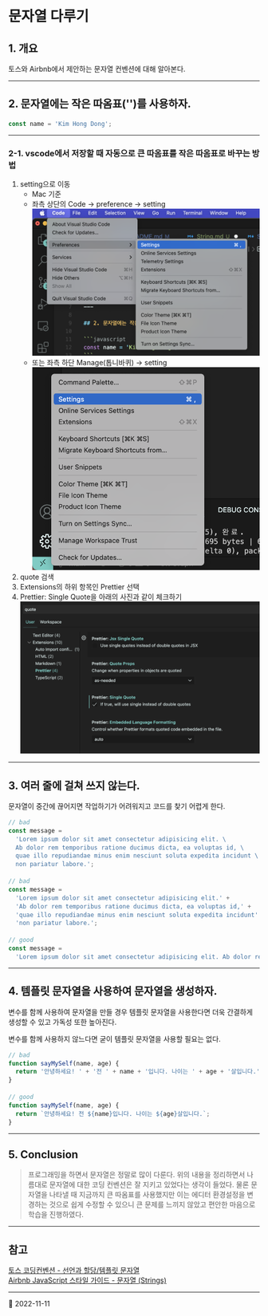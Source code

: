 # 문자열 다루기

## 1. 개요

토스와 Airbnb에서 제안하는 문자열 컨벤션에 대해 알아본다.

---

## 2. 문자열에는 작은 따옴표('')를 사용하자.

```javascript
const name = 'Kim Hong Dong';
```

---

### 2-1. vscode에서 저장할 때 자동으로 큰 따옴표를 작은 따옴표로 바꾸는 방법

1. setting으로 이동
   - Mac 기준
   - 좌측 상단의 Code -> preference -> setting  
     ![setting으로 이동1](/image/JS/CodingConvention/String/setting1.png)
   - 또는 좌측 하단 Manage(톱니바퀴) -> setting  
     ![setting으로 이동2](/image/JS/CodingConvention/String/setting2.png)
2. quote 검색
3. Extensions의 하위 항목인 Prettier 선택
4. Prettier: Single Quote을 아래의 사진과 같이 체크하기  
   ![Single Quote 체크](/image/JS/CodingConvention/String/setting3.png)

---

## 3. 여러 줄에 걸쳐 쓰지 않는다.

문자열이 중간에 끊어지면 작업하기가 어려워지고 코드를 찾기 어렵게 한다.

```javascript
// bad
const message =
  'Lorem ipsum dolor sit amet consectetur adipisicing elit. \
  Ab dolor rem temporibus ratione ducimus dicta, ea voluptas id, \
  quae illo repudiandae minus enim nesciunt soluta expedita incidunt \
  non pariatur labore.';

// bad
const message =
  'Lorem ipsum dolor sit amet consectetur adipisicing elit.' +
  'Ab dolor rem temporibus ratione ducimus dicta, ea voluptas id,' +
  'quae illo repudiandae minus enim nesciunt soluta expedita incidunt' +
  'non pariatur labore.';

// good
const message =
  'Lorem ipsum dolor sit amet consectetur adipisicing elit. Ab dolor rem temporibus ratione ducimus dicta, ea voluptas id quae illo repudiandae minus enim nesciunt soluta expedita incidunt non pariatur labore.';
```

---

## 4. 템플릿 문자열을 사용하여 문자열을 생성하자.

변수를 함께 사용하여 문자열을 만들 경우 템플릿 문자열을 사용한다면 더욱 간결하게 생성할 수 있고 가독성 또한 높아진다.

변수를 함께 사용하지 않느다면 굳이 템플릿 문자열을 사용할 필요는 없다.

```javascript
// bad
function sayMySelf(name, age) {
  return '안녕하세요! ' + '전 ' + name + '입니다. 나이는 ' + age + '살입니다.';
}

// good
function sayMySelf(name, age) {
  return `안녕하세요! 전 ${name}입니다. 나이는 ${age}살입니다.`;
}
```

---

## 5. Conclusion

> 프로그래밍을 하면서 문자열은 정말로 많이 다룬다. 위의 내용을 정리하면서 나름대로 문자열에 대한 코딩 컨벤션은 잘 지키고 있었다는 생각이 들었다. 물론 문자열을 나타낼 때 지금까지 큰 따옴표를 사용했지만 이는 에디터 환경설정을 변경하는 것으로 쉽게 수정할 수 있으니 큰 문제를 느끼지 않았고 편안한 마음으로 학습을 진행하였다.

---

## 참고

[토스 코딩컨벤션 - 선언과 할당/템플릿 문자열](https://ui.toast.com/fe-guide/ko_CODING-CONVENTION#%ED%85%9C%ED%94%8C%EB%A6%BF-%EB%AC%B8%EC%9E%90%EC%97%B4)  
[Airbnb JavaScript 스타일 가이드 - 문자열 (Strings)](https://github.com/parksb/javascript-style-guide#%EB%AC%B8%EC%9E%90%EC%97%B4-strings)

---

📅 2022-11-11
